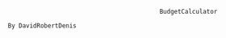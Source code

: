                                                          BudgetCalculator
 
               By DavidRobertDenis
